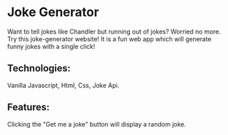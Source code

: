 # Joke Generator
Want to tell jokes like Chandler but running out of jokes? Worried no more. 
Try this joke-generator website! It is a fun web app which will generate funny jokes with a single click!

## Technologies:
Vanilla Javascript, Html, Css, Joke Api.

## Features: 
Clicking the "Get me a joke" button will display a random joke. 

